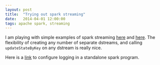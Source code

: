 ```yaml
---
layout: post
title:  "Trying out spark streaming"
date:   2014-04-01 12:00:00
tags: apache spark, streaming
---
```


I am playing with simple examples of spark streaming [here][1] and [here][2].
The flexibility of creating any number of separate dstreams, and calling
`updateStateByKey` on any dstream is really nice.

Here is a [link][log4j] to configure logging in a standalone spark program.


[1]: https://github.com/manku-timma/spark/tree/master/5
[2]: https://github.com/manku-timma/spark/tree/master/6
[log4j]: http://apache-spark-user-list.1001560.n3.nabble.com/Suppress-Log4j-on-SBT-tt2746.html
